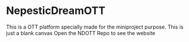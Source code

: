 # NepesticDreamOTT
This is a OTT platform specially made for the miniproject purpose. 
This is just a blank canvas 
Open the NDOTT Repo to see the website

